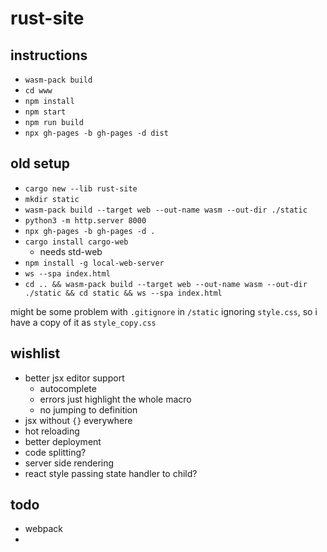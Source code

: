 # rust-site

## instructions

- `wasm-pack build`
- `cd www`
- `npm install`
- `npm start`
- `npm run build`
- `npx gh-pages -b gh-pages -d dist`

## old setup

- `cargo new --lib rust-site`
- `mkdir static`
- `wasm-pack build --target web --out-name wasm --out-dir ./static`
- `python3 -m http.server 8000`
- `npx gh-pages -b gh-pages -d .`
- `cargo install cargo-web`
  - needs std-web
- `npm install -g local-web-server`
- `ws --spa index.html`
- `cd .. && wasm-pack build --target web --out-name wasm --out-dir ./static && cd static && ws --spa index.html`

might be some problem with `.gitignore` in `/static` ignoring `style.css`, so i have a copy of it as `style_copy.css`

## wishlist

- better jsx editor support
  - autocomplete
  - errors just highlight the whole macro
  - no jumping to definition
- jsx without `{}` everywhere
- hot reloading
- better deployment
- code splitting?
- server side rendering
- react style passing state handler to child?

## todo

- webpack
- <mark>